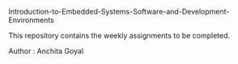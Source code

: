 Introduction-to-Embedded-Systems-Software-and-Development-Environments

This repository contains the weekly assignments to be completed.

Author : Anchita Goyal
